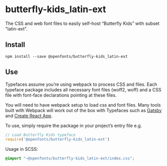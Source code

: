 
# butterfly-kids_latin-ext

The CSS and web font files to easily self-host “Butterfly Kids” with subset "latin-ext".

## Install

`npm install --save @openfonts/butterfly-kids_latin-ext`

## Use

Typefaces assume you’re using webpack to process CSS and files. Each typeface
package includes all necessary font files (woff2, woff) and a CSS file with
font-face declarations pointing at these files.

You will need to have webpack setup to load css and font files. Many tools built
with Webpack will work out of the box with Typefaces such as [Gatsby](https://github.com/gatsbyjs/gatsby)
and [Create React App](https://github.com/facebookincubator/create-react-app).

To use, simply require the package in your project’s entry file e.g.

```javascript
// Load Butterfly Kids typeface
require('@openfonts/butterfly-kids_latin-ext')
```

Usage in SCSS:
```scss
@import "~@openfonts/butterfly-kids_latin-ext/index.css";
```
